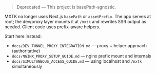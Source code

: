 > Deprecated — This project is basePath-agnostic.

MXTK no longer uses Next.js `basePath` or `assetPrefix`. The app serves at root; the dev/proxy layer mounts it at `/mxtk` and rewrites SSR output as needed. Client code uses prefix-aware helpers.

Start here instead:

- `docs/DEV_TUNNEL_PROXY_INTEGRATION.md` — proxy + helper approach (authoritative)
- `docs/NGINX_PROXY_SETUP_GUIDE.md` — nginx prefix mount and internals
- `docs/SIMULTANEOUS_ACCESS_GUIDE.md` — using localhost and `/mxtk` simultaneously
